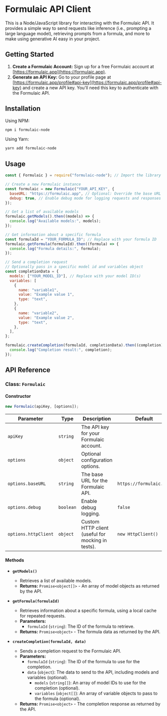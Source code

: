 # Formulaic API Client

This is a Node/JavaScript library for interacting with the Formulaic API. It provides a simple way to send requests like inference (i.e., prompting a large language model), retrieving prompts from a formula, and more to make using generative AI easy in your project.

## Getting Started

1. **Create a Formulaic Account:** Sign up for a free Formulaic account at [https://formulaic.app](https://formulaic.app).
2. **Generate an API Key:** Go to your profile page at [https://formulaic.app/profile#api-key](https://formulaic.app/profile#api-key) and create a new API key. You'll need this key to authenticate with the Formulaic API.

## Installation

Using NPM:

```bash
npm i formulaic-node
```

Using Yarn:

```bash
yarn add formulaic-node
```

## Usage

```javascript
const { Formulaic } = require("formulaic-node"); // Import the library

// Create a new Formulaic instance
const formulaic = new Formulaic("YOUR_API_KEY", {
  baseURL: "https://formulaic.app", // Optional: Override the base URL if needed
  debug: true, // Enable debug mode for logging requests and responses
});

// Get a list of available models
formulaic.getModels().then((models) => {
  console.log("Available models:", models);
});

// Get information about a specific formula
const formulaId = "YOUR_FORMULA_ID"; // Replace with your formula ID
formulaic.getFormula(formulaId).then((formula) => {
  console.log("Formula details:", formula);
});

// Send a completion request
// Optionally pass in a specific model id and variables object
const completionData = {
  models: ["YOUR_MODEL_ID"], // Replace with your model ID(s)
  variables: [
    {
      name: "variable1",
      value: "Example value 1",
      type: "text",
    },
    {
      name: "variable2",
      value: "Example value 2",
      type: "text",
    },
  ],
};

formulaic.createCompletion(formulaId, completionData).then((completion) => {
  console.log("Completion result:", completion);
});
```

## API Reference

### Class: `Formulaic`

#### Constructor

```javascript
new Formulaic(apiKey, [options]);
```

| Parameter            | Type      | Description                                       | Default                 |
| -------------------- | --------- | ------------------------------------------------- | ----------------------- |
| `apiKey`             | `string`  | The API key for your Formulaic account.           |                         |
| `options`            | `object`  | Optional configuration options.                   |                         |
| `options.baseURL`    | `string`  | The base URL for the Formulaic API.               | `https://formulaic.app` |
| `options.debug`      | `boolean` | Enable debug logging.                             | `false`                 |
| `options.httpClient` | `object`  | Custom HTTP client (useful for mocking in tests). | `new HttpClient()`      |

#### Methods

- **`getModels()`**

  - Retrieves a list of available models.
  - **Returns:** `Promise<object[]>` - An array of model objects as returned by the API.

- **`getFormula(formulaId)`**

  - Retrieves information about a specific formula, using a local cache for repeated requests.
  - **Parameters:**
    - `formulaId` (`string`): The ID of the formula to retrieve.
  - **Returns:** `Promise<object>` - The formula data as returned by the API.

- **`createCompletion(formulaId, data)`**
  - Sends a completion request to the Formulaic API.
  - **Parameters:**
    - `formulaId` (`string`): The ID of the formula to use for the completion.
    - `data` (`object`): The data to send to the API, including models and variables (optional).
      - `models` (`string[]`): An array of model IDs to use for the completion (optional).
      - `variables` (`object[]`): An array of variable objects to pass to the formula (optional).
  - **Returns:** `Promise<object>` - The completion response as returned by the API.
